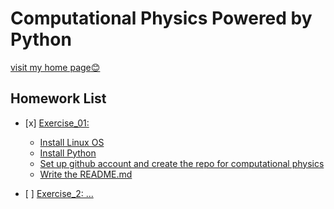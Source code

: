 # Computational Physics Powered by Python

[visit my home page:blush:](https://mageluer.github.io)
 
## Homework List
- \[x] [Exercise_01:](#) 
  - [Install Linux OS](#)
  - [Install Python](#)
  - [Set up github account and create the repo for computational physics](#)
  - [Write the README.md](#)

- \[ ] [Exercise_2: ...](#)
